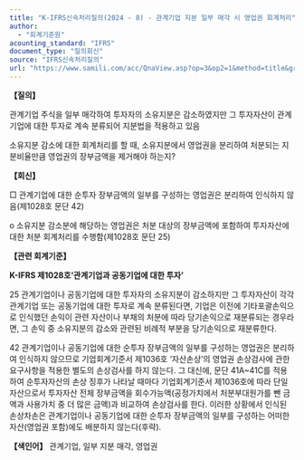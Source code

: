 ```yaml
---
title: "K-IFRS신속처리질의(2024 - 8) - 관계기업 지분 일부 매각 시 영업권 회계처리"
author:
  - "회계기준원"
acounting_standard: "IFRS"
document_type: "질의회신"
source: "IFRS신속처리질의"
url: "https://www.samili.com/acc/QnaView.asp?op=3&op2=1&method=title&group=2124-15;1&orgcode=3&searchword=&page=2&code=K%2DIFRS%EC%8B%A0%EC%86%8D%EC%B2%98%EB%A6%AC%EC%A7%88%EC%9D%98%2D8%3A20240304"
---
```

**【질의】**

  

관계기업 주식을 일부 매각하여 투자자의 소유지분은 감소하였지만 그 투자자산이 관계기업에 대한 투자로 계속 분류되어 지분법을 적용하고 있음

  

소유지분 감소에 대한 회계처리를 할 때, 소유지분에서 영업권을 분리하여 처분되는 지분비율만큼 영업권의 장부금액을 제거해야 하는지?

  
  

**【회신】**

  

□ 관계기업에 대한 순투자 장부금액의 일부를 구성하는 영업권은 분리하여 인식하지 않음(제1028호 문단 42)

  

o 소유지분 감소분에 해당하는 영업권은 처분 대상의 장부금액에 포함하여 투자자산에 대한 처분 회계처리를 수행함(제1028호 문단 25)

  
  

**【관련 회계기준】**

  

**K-IFRS 제1028호‘관계기업과 공동기업에 대한 투자’**

  

25 관계기업이나 공동기업에 대한 투자자의 소유지분이 감소하지만 그 투자자산이 각각 관계기업 또는 공동기업에 대한 투자로 계속 분류된다면, 기업은 이전에 기타포괄손익으로 인식했던 손익이 관련 자산이나 부채의 처분에 따라 당기손익으로 재분류되는 경우라면, 그 손익 중 소유지분의 감소와 관련된 비례적 부분을 당기손익으로 재분류한다.

  

42 관계기업이나 공동기업에 대한 순투자 장부금액의 일부를 구성하는 영업권은 분리하여 인식하지 않으므로 기업회계기준서 제1036호 ‘자산손상’의 영업권 손상검사에 관한 요구사항을 적용한 별도의 손상검사를 하지 않는다. 그 대신에, 문단 41A~41C를 적용하여 순투자자산의 손상 징후가 나타날 때마다 기업회계기준서 제1036호에 따라 단일 자산으로서 투자자산 전체 장부금액을 회수가능액(공정가치에서 처분부대원가를 뺀 금액과 사용가치 중 더 많은 금액)과 비교하여 손상검사를 한다. 이러한 상황에서 인식된 손상차손은 관계기업이나 공동기업에 대한 순투자 장부금액의 일부를 구성하는 어떠한 자산(영업권 포함)에도 배분하지 않는다(후략).

  
  

**【색인어】** 관계기업, 일부 지분 매각, 영업권
